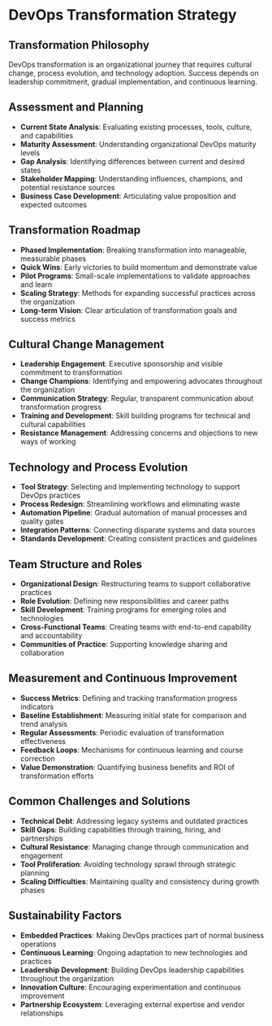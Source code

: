 # DevOps Transformation Strategy

## Transformation Philosophy
DevOps transformation is an organizational journey that requires cultural change, process evolution, and technology adoption. Success depends on leadership commitment, gradual implementation, and continuous learning.

## Assessment and Planning
- **Current State Analysis**: Evaluating existing processes, tools, culture, and capabilities
- **Maturity Assessment**: Understanding organizational DevOps maturity levels
- **Gap Analysis**: Identifying differences between current and desired states
- **Stakeholder Mapping**: Understanding influences, champions, and potential resistance sources
- **Business Case Development**: Articulating value proposition and expected outcomes

## Transformation Roadmap
- **Phased Implementation**: Breaking transformation into manageable, measurable phases
- **Quick Wins**: Early victories to build momentum and demonstrate value
- **Pilot Programs**: Small-scale implementations to validate approaches and learn
- **Scaling Strategy**: Methods for expanding successful practices across the organization
- **Long-term Vision**: Clear articulation of transformation goals and success metrics

## Cultural Change Management
- **Leadership Engagement**: Executive sponsorship and visible commitment to transformation
- **Change Champions**: Identifying and empowering advocates throughout the organization
- **Communication Strategy**: Regular, transparent communication about transformation progress
- **Training and Development**: Skill building programs for technical and cultural capabilities
- **Resistance Management**: Addressing concerns and objections to new ways of working

## Technology and Process Evolution
- **Tool Strategy**: Selecting and implementing technology to support DevOps practices
- **Process Redesign**: Streamlining workflows and eliminating waste
- **Automation Pipeline**: Gradual automation of manual processes and quality gates
- **Integration Patterns**: Connecting disparate systems and data sources
- **Standards Development**: Creating consistent practices and guidelines

## Team Structure and Roles
- **Organizational Design**: Restructuring teams to support collaborative practices
- **Role Evolution**: Defining new responsibilities and career paths
- **Skill Development**: Training programs for emerging roles and technologies
- **Cross-Functional Teams**: Creating teams with end-to-end capability and accountability
- **Communities of Practice**: Supporting knowledge sharing and collaboration

## Measurement and Continuous Improvement
- **Success Metrics**: Defining and tracking transformation progress indicators
- **Baseline Establishment**: Measuring initial state for comparison and trend analysis
- **Regular Assessments**: Periodic evaluation of transformation effectiveness
- **Feedback Loops**: Mechanisms for continuous learning and course correction
- **Value Demonstration**: Quantifying business benefits and ROI of transformation efforts

## Common Challenges and Solutions
- **Technical Debt**: Addressing legacy systems and outdated practices
- **Skill Gaps**: Building capabilities through training, hiring, and partnerships
- **Cultural Resistance**: Managing change through communication and engagement
- **Tool Proliferation**: Avoiding technology sprawl through strategic planning
- **Scaling Difficulties**: Maintaining quality and consistency during growth phases

## Sustainability Factors
- **Embedded Practices**: Making DevOps practices part of normal business operations
- **Continuous Learning**: Ongoing adaptation to new technologies and practices
- **Leadership Development**: Building DevOps leadership capabilities throughout the organization
- **Innovation Culture**: Encouraging experimentation and continuous improvement
- **Partnership Ecosystem**: Leveraging external expertise and vendor relationships